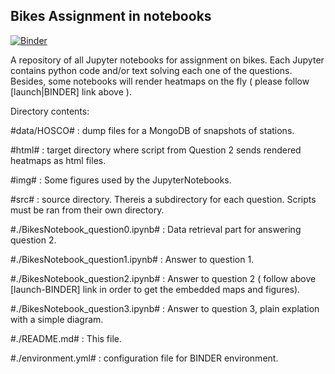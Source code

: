 ## Bikes Assignment in notebooks ##

[![Binder](https://mybinder.org/badge.svg)](https://mybinder.org/v2/gh/a-torrano-m/BikeZeus/master)

A repository of all Jupyter notebooks for assignment on bikes.
Each Jupyter contains python code and/or text solving each one of the questions.
Besides, some notebooks will render heatmaps on the fly ( please follow [launch|BINDER] link above ).

Directory contents:

#data/HOSCO# 	: dump files for a MongoDB of snapshots of stations.

#html# 		: target directory where script from Question 2 sends rendered heatmaps as html files.

#img#  		: Some figures used by the JupyterNotebooks.

#src#  		: source directory. Thereis a subdirectory for each question. Scripts must be ran from 
    their own directory.

#./BikesNotebook_question0.ipynb# 	: Data retrieval part for answering question 2.

#./BikesNotebook_question1.ipynb#	: Answer to question 1.

#./BikesNotebook_question2.ipynb#	: Answer to question 2 ( follow above [launch-BINDER] link 
in order to get the embedded maps and figures).

#./BikesNotebook_question3.ipynb#	: Answer to question 3, plain explation with a simple diagram.

#./README.md#	 			: This file.

#./environment.yml#			: configuration file for BINDER environment.




 
